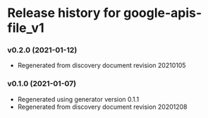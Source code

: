 # Release history for google-apis-file_v1

### v0.2.0 (2021-01-12)

* Regenerated from discovery document revision 20210105

### v0.1.0 (2021-01-07)

* Regenerated using generator version 0.1.1
* Regenerated from discovery document revision 20201208

